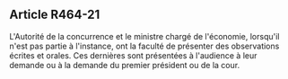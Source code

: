 Article R464-21
----
L'Autorité de la concurrence et le ministre chargé de l'économie, lorsqu'il
n'est pas partie à l'instance, ont la faculté de présenter des observations
écrites et orales. Ces dernières sont présentées à l'audience à leur demande ou
à la demande du premier président ou de la cour.
